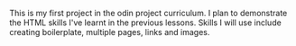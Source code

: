 This is my first project in the odin project curriculum.
I plan to demonstrate the HTML skills I've learnt in the previous lessons. 
Skills I will use include creating boilerplate, multiple pages, links and images. 